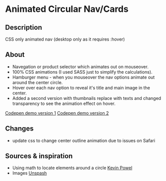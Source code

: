 # Animated Circular Nav/Cards

## Description

CSS only animated nav (desktop only as it requires :hover)

## About

- Navegation or product selector which animates out on mouseover.
- 100% CSS animations (I used SASS just to simplify the calculations).
- Hamburger menu - when you mouseover the nav options animate out around the center circle.
- Hover over each nav option to reveal it's title and main image in the center.
- Added a second version with thumbnails replace with texts and changed transparency to see the animation effect on hover.

[Codepen demo version 1](https://codepen.io/cbolson/pen/MWqxgQL)
[Codepen demo version 2](https://codepen.io/cbolson/pen/MWqxKzQ)

## Changes
- update css to change center outline animation due to issues on Safari

## Sources & inspiration

- Using math to locate elements around a circle [Kevin Powel](https://www.youtube.com/watch?v=eO33Rh3GFGk)
- Images [Unspash](https://unsplash.com)
